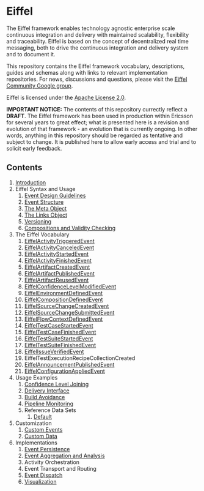 # Eiffel
The Eiffel framework enables technology agnostic enterprise scale continuous integration and delivery with maintained scalability, flexibility and traceability. Eiffel is based on the concept of decentralized real time messaging, both to drive the continuous integration and delivery system and to document it.

This repository contains the Eiffel framework vocabulary, descriptions, guides and schemas along with links to relevant implementation repositories. For news, discussions and questions, please visit the [Eiffel Community Google group](https://groups.google.com/forum/#!forum/eiffel-community).

Eiffel is licensed under the [Apache License 2.0](./LICENSE).

__IMPORTANT NOTICE:__ The contents of this repository currectly reflect a __DRAFT__. The Eiffel framework has been used in production within Ericsson for several years to great effect; what is presented here is a revision and evolution of that framework - an evolution that is currently ongoing. In other words, anything in this repository should be regarded as tentative and subject to change. It is published here to allow early access and trial and to solicit early feedback.

## Contents
1. [Introduction](./introduction/introduction.md)
1. Eiffel Syntax and Usage
   1. [Event Design Guidelines](./eiffel-syntax-and-usage/event-design-guidelines.md)
   1. [Event Structure](./eiffel-syntax-and-usage/event-structure.md)
   1. [The Meta Object](./eiffel-syntax-and-usage/the-meta-object.md)
   1. [The Links Object](./eiffel-syntax-and-usage/the-links-object.md)
   1. [Versioning](./eiffel-syntax-and-usage/versioning.md)
   1. [Compositions and Validity Checking](./eiffel-syntax-and-usage/compositions-and-validity-checking.md)
1. The Eiffel Vocabulary
   1. [EiffelActivityTriggeredEvent](./eiffel-vocabulary/EiffelActivityTriggeredEvent.md)
   1. [EiffelActivityCanceledEvent](./eiffel-vocabulary/EiffelActivityCanceledEvent.md)
   1. [EiffelActivityStartedEvent](./eiffel-vocabulary/EiffelActivityStartedEvent.md)
   1. [EiffelActivityFinishedEvent](./eiffel-vocabulary/EiffelActivityFinishedEvent.md)
   1. [EiffelArtifactCreatedEvent](./eiffel-vocabulary/EiffelArtifactCreatedEvent.md)
   1. [EiffelArtifactPublishedEvent](./eiffel-vocabulary/EiffelArtifactPublishedEvent.md)
   1. [EiffelArtifactReusedEvent](./eiffel-vocabulary/EiffelArtifactReusedEvent.md)
   1. [EiffelConfidenceLevelModifiedEvent](./eiffel-vocabulary/EiffelConfidenceLevelModifiedEvent.md)
   1. [EiffelEnvironmentDefinedEvent](./eiffel-vocabulary/EiffelEnvironmentDefinedEvent.md)
   1. [EiffelCompositionDefinedEvent](./eiffel-vocabulary/EiffelCompositionDefinedEvent.md)
   1. [EiffelSourceChangeCreatedEvent](./eiffel-vocabulary/EiffelSourceChangeCreatedEvent.md)
   1. [EiffelSourceChangeSubmittedEvent](./eiffel-vocabulary/EiffelSourceChangeSubmittedEvent.md)
   1. [EiffelFlowContextDefinedEvent](./eiffel-vocabulary/EiffelFlowContextDefinedEvent.md)
   1. [EiffelTestCaseStartedEvent](./eiffel-vocabulary/EiffelTestCaseStartedEvent.md)
   1. [EiffelTestCaseFinishedEvent](./eiffel-vocabulary/EiffelTestCaseFinishedEvent.md)
   1. [EiffelTestSuiteStartedEvent](./eiffel-vocabulary/EiffelTestSuiteStartedEvent.md)
   1. [EiffelTestSuiteFinishedEvent](./eiffel-vocabulary/EiffelTestSuiteFinishedEvent.md)
   1. [EiffelIssueVerifiedEvent](./eiffel-vocabulary/EiffelIssueVerifiedEvent.md)
   1. EiffelTestExecutionRecipeCollectionCreated
   1. [EiffelAnnouncementPublishedEvent](./eiffel-vocabulary/EiffelAnnouncementPublishedEvent.md)
   1. [EiffelConfigurationAppliedEvent](./eiffel-vocabulary/EiffelConfigurationAppliedEvent.md)
1. Usage Examples
   1. [Confidence Level Joining](./usage-examples/confidence-level-joining.md)
   1. [Delivery Interface](./usage-examples/delivery-interface.md)
   1. [Build Avoidance](./usage-examples/build-avoidance.md)
   1. [Pipeline Monitoring](./usage-examples/pipeline-monitoring.md)
   1. Reference Data Sets
      1. [Default](./usage-examples/reference-data-sets/default.md)
1. Customization
   1. [Custom Events](./customization/custom-events.md)
   1. [Custom Data](./customization/custom-data.md)
1. Implementations
   1. [Event Persistence](./implementations/event-persistence.md)
   1. [Event Aggregation and Analysis](./implementations/event-aggregation-and-analysis.md)
   1. Activity Orchestration
   1. Event Transport and Routing
   1. [Event Dispatch](./implementations/event-dispatch.md)
   1. [Visualization](./implementations/visualization.md)
